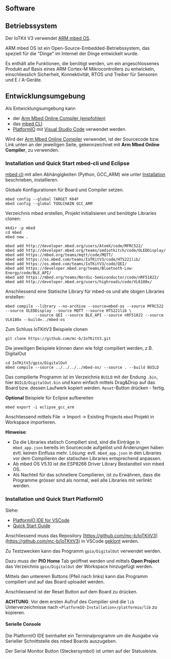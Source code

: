 Software
--------

## Betriebssystem

Der IoTKit V3 verwendet [ARM mbed OS](https://www.mbed.com/en/platform/mbed-os/).

ARM mbed OS ist ein Open-Source-Embedded-Betriebssystem, das speziell für die "Dinge" im Internet der Dinge entwickelt wurde.

Es enthält alle Funktionen, die benötigt werden, um ein angeschlossenes Produkt auf Basis eines ARM Cortex-M Mikrocontrollers zu entwickeln, einschliesslich Sicherheit, Konnektivität, RTOS und Treiber für Sensoren und E / A-Geräte.

## Entwicklungsumgebung

Als Entwicklungsumgebung kann
* der [Arm Mbed Online Compiler (empfohlen)](https://os.mbed.com/compiler/)
* das [mbed CLI](https://github.com/ARMmbed/mbed-cli)
* [PlatformIO](https://docs.platformio.org/en/latest/frameworks/mbed.html) mit [Visual Studio Code](https://code.visualstudio.com/) 
verwendet werden.

Wird der [Arm Mbed Online Compiler](https://os.mbed.com/compiler/) verwendet, ist der Sourcecode bzw. Link unten an der jeweiligen Seite, gekennzeichnet mit **Arm Mbed Online Compiler**, zu verwenden.

### Installation und Quick Start mbed-cli und Eclipse

[mbed cli](https://github.com/ARMmbed/mbed-cli) mit allen Abhängigkeiten (Python, GCC_ARM) wie unter [Installation](https://github.com/ARMmbed/mbed-cli#installation) beschrieben, installieren.

Globale Konfigurationen für Board und Compiler setzen.

	mbed config --global TARGET K64F
	mbed config --global TOOLCHAIN GCC_ARM

Verzeichnis mbed erstellen, Projekt initialisieren und benötigte Libraries clonen:

	mkdir -p mbed
	cd mbed
	mbed new .
	 
	mbed add http://developer.mbed.org/users/AtomX/code/MFRC522/ 
	mbed add http://developer.mbed.org/teams/smdiotkitch/code/OLEDDisplay/
	mbed add https://mbed.org/teams/mqtt/code/MQTT/
	mbed add https://os.mbed.com/teams/IoTKitV3/code/HTS221lib/
	mbed add https://os.mbed.com/teams/IoTKitV3/code/QEI/
	mbed add https://developer.mbed.org/teams/Bluetooth-Low-Energy/code/BLE_API/
	mbed add https://mbed.org/teams/Nordic-Semiconductor/code/nRF51822/
	mbed add http://developer.mbed.org/users/highroads/code/VL6180x/
	
Anschliessend eine Statische Library für mbed-os und alle obigen Libraries erstellen:

	mbed compile --library --no-archive --source=mbed-os --source MFRC522 --source OLEDDisplay --source MQTT --source HTS221lib \
	             --source QEI --source BLE_API --source nRF51822 --source VL6180x --build=../mbed-os
	
Zum Schluss IoTKitV3 Beispiele clonen

	git clone https://github.com/mc-b/IoTKitV3.git
	
Die jeweiligen Beispiele können dann wie folgt compiliert werden, z.B. DigitalOut

	cd IoTKitV3/gpio/DigitalOut
	mbed compile --source ../../../../mbed-os/ --source . --build BUILD

Das compilierte Programm ist im Verzeichnis `BUILD` mit der Endung `.bin`, hier `BUILD/DigitalOut.bin` und kann einfach mittels Drag&Drop auf das Board bzw. dessen Laufwerk kopiert werden. `Reset`-Button drücken - fertig.

**Optional** Beispiele für Eclipse aufbereiten

	mbed export -i eclipse_gcc_arm
	
Anschliessend mittels File -> Import -> Existing Projects `mbed` Projekt in Workspace importieren.	

**Hinweise**:
* Da die Libraries statisch Compiliert sind, sind die Einträge in `mbed_app.json` bereits im Sourcecode aufgelöst und Änderungen haben evtl. keinen Einfluss mehr. Lösung: evtl. `mbed_app.json` in den Libraries vor dem Compilieren der statischen Libraries entsprechend anpassen.
* Ab mbed OS V5.10 ist die ESP8266 Driver Library Bestandteil von mbed OS.
* Als Nachteil für das schnellere Compilieren, ist zu Erwähnen, dass die Programme grösser sind als normal, weil alle Libraries mit verlinkt werden.

### Installation und Quick Start PlatformIO 

Siehe:
* [PlatformIO IDE for VSCode](https://platformio.org/install/ide?install=vscode)
* [Quick Start Guide](https://docs.platformio.org/en/latest/ide/vscode.html#quick-start)

Anschliessend muss das Repository [https://github.com/mc-b/IoTKitV3](https://github.com/mc-b/IoTKitV3) in VSCode [geklont](https://code.visualstudio.com/docs/editor/versioncontrol#_cloning-a-repository) werden.

Zu Testzwecken kann das Programm `gpio/DigitalOut` verwendet werden.

Dazu muss der **PIO Home** Tab geöffnet werden und mittels **Open Project** das Verzeichnis `gpio/DigitalOut` der Workspace hinzugefügt werden.

Mittels den untereren Buttons (Pfeil nach links) kann das Programm compiliert und auf das Board uploadet werden.
	
Anschliessend ist der Reset Button auf dem Board zu drücken.

**ACHTUNG**: Vor dem ersten Aufruf des Compilier sind die `lib` Unterverzeichnisse nach `<PlatformIO-Installation>/platformio/lib` zu kopieren.

#### Serielle Console

Die PlatformIO IDE beinhaltet ein Terminalprogramm um die Ausgabe via Serieller Schnittstelle des mbed Boards auszugeben.

Der Serial Monitor Button (Steckersymbol) ist unten auf der Statusleiste.
